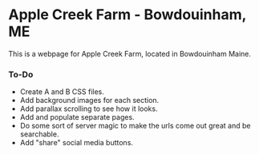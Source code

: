 # Apple Creek Farm - Bowdouinham, ME

This is a webpage for Apple Creek Farm, located in Bowdouinham Maine.  

### To-Do

* Create A and B CSS files.
* Add background images for each section.
* Add parallax scrolling to see how it looks.
* Add and populate separate pages.
* Do some sort of server magic to make the urls come out great and be searchable.
* Add "share" social media buttons.
